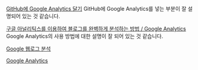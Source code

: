 [GitHub에 Google Analytics 달기](http://www.kmshack.kr/tag/구글-애널리틱스/) GitHub에 Google Analytics를 넣는 부분이 잘 설명되어 있는 것 같습니다.

[구글 아널리틱스를 이용하여 블로그를 완벽하게 분석하는 방법 / Google Analytics](http://www.erzsamatory.net/42) Google Analytics의 사용 방법에 대한 설명이 잘 되어 있는 것 같습니다. 

[Google 웹로그 분석](http://www.google.com/analytics/)

[Google Analytics](http://www.google.com/analytics/ce/nrs/)